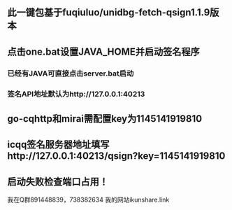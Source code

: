 ## 此一键包基于fuqiuluo/unidbg-fetch-qsign1.1.9版本
## 点击one.bat设置JAVA_HOME并启动签名程序
### 已经有JAVA可直接点击server.bat启动
### 签名API地址默认为http://127.0.0.1:40213
## go-cqhttp和mirai需配置key为1145141919810
## icqq签名服务器地址填写http://127.0.0.1:40213/qsign?key=1145141919810
## 启动失败检查端口占用！
我在Q群891448839，738382634
我的网站ikunshare.link
